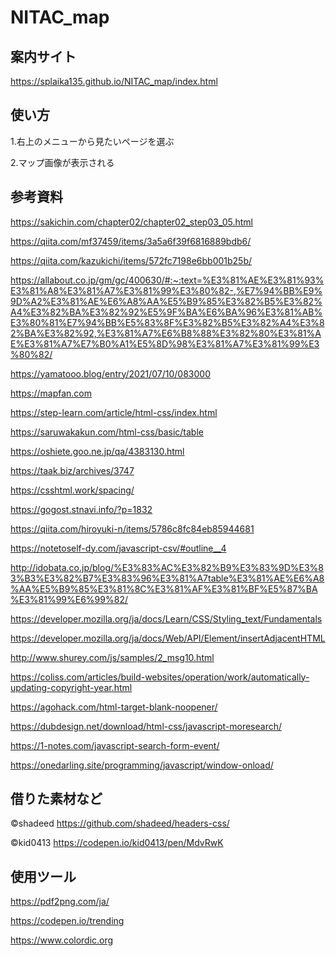 # NITAC_map
## 案内サイト
https://splaika135.github.io/NITAC_map/index.html

## 使い方
1.右上のメニューから見たいページを選ぶ

2.マップ画像が表示される

## 参考資料
https://sakichin.com/chapter02/chapter02_step03_05.html

https://qiita.com/mf37459/items/3a5a6f39f6816889bdb6/

https://qiita.com/kazukichi/items/572fc7198e6bb001b25b/

https://allabout.co.jp/gm/gc/400630/#:~:text=%E3%81%AE%E3%81%93%E3%81%A8%E3%81%A7%E3%81%99%E3%80%82-,%E7%94%BB%E9%9D%A2%E3%81%AE%E6%A8%AA%E5%B9%85%E3%82%B5%E3%82%A4%E3%82%BA%E3%82%92%E5%9F%BA%E6%BA%96%E3%81%AB%E3%80%81%E7%94%BB%E5%83%8F%E3%82%B5%E3%82%A4%E3%82%BA%E3%82%92,%E3%81%A7%E6%B8%88%E3%82%80%E3%81%AE%E3%81%A7%E7%B0%A1%E5%8D%98%E3%81%A7%E3%81%99%E3%80%82/

https://yamatooo.blog/entry/2021/07/10/083000

https://mapfan.com

https://step-learn.com/article/html-css/index.html

https://saruwakakun.com/html-css/basic/table

https://oshiete.goo.ne.jp/qa/4383130.html

https://taak.biz/archives/3747

https://csshtml.work/spacing/

https://gogost.stnavi.info/?p=1832

https://qiita.com/hiroyuki-n/items/5786c8fc84eb85944681

https://notetoself-dy.com/javascript-csv/#outline__4

http://idobata.co.jp/blog/%E3%83%AC%E3%82%B9%E3%83%9D%E3%83%B3%E3%82%B7%E3%83%96%E3%81%A7table%E3%81%AE%E6%A8%AA%E5%B9%85%E3%81%8C%E3%81%AF%E3%81%BF%E5%87%BA%E3%81%99%E6%99%82/

https://developer.mozilla.org/ja/docs/Learn/CSS/Styling_text/Fundamentals

https://developer.mozilla.org/ja/docs/Web/API/Element/insertAdjacentHTML

http://www.shurey.com/js/samples/2_msg10.html

https://coliss.com/articles/build-websites/operation/work/automatically-updating-copyright-year.html

https://agohack.com/html-target-blank-noopener/

https://dubdesign.net/download/html-css/javascript-moresearch/

https://1-notes.com/javascript-search-form-event/

https://onedarling.site/programming/javascript/window-onload/


## 借りた素材など
©shadeed
https://github.com/shadeed/headers-css/

©kid0413
https://codepen.io/kid0413/pen/MdvRwK

## 使用ツール
https://pdf2png.com/ja/

https://codepen.io/trending

https://www.colordic.org
